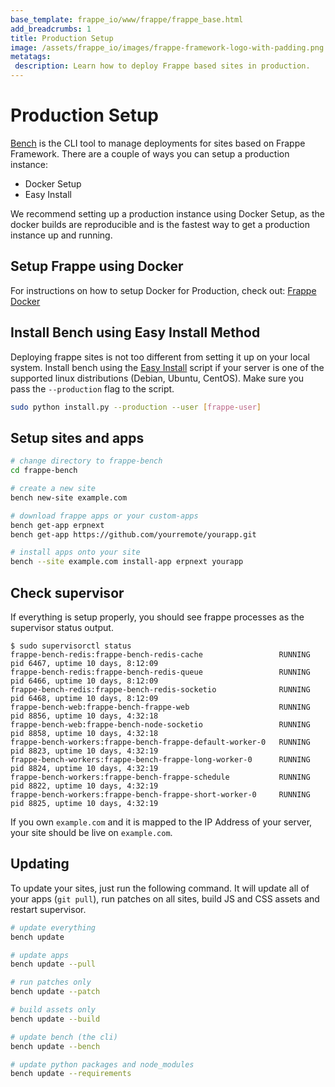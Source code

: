 ```yaml
---
base_template: frappe_io/www/frappe/frappe_base.html
add_breadcrumbs: 1
title: Production Setup
image: /assets/frappe_io/images/frappe-framework-logo-with-padding.png
metatags:
 description: Learn how to deploy Frappe based sites in production.
---
```


# Production Setup

[Bench](https://github.com/frappe/bench) is the CLI tool to manage deployments
for sites based on Frappe Framework. There are a couple of ways you can setup
a production instance:

 - Docker Setup
 - Easy Install

We recommend setting up a production instance using Docker Setup, as the docker builds
are reproducible and is the fastest way to get a production instance up and running.

## Setup Frappe using Docker

For instructions on how to setup Docker for Production, check out: [Frappe Docker](https://github.com/frappe/frappe_docker/#deployment)

## Install Bench using Easy Install Method

Deploying frappe sites is not too different from setting it up on your local
system. Install bench using the [Easy
Install](https://github.com/frappe/bench#easy-install) script if your server is
one of the supported linux distributions (Debian, Ubuntu, CentOS). Make sure you
pass the `--production` flag to the script.

```bash
sudo python install.py --production --user [frappe-user]
```

## Setup sites and apps

```bash
# change directory to frappe-bench
cd frappe-bench

# create a new site
bench new-site example.com

# download frappe apps or your custom-apps
bench get-app erpnext
bench get-app https://github.com/yourremote/yourapp.git

# install apps onto your site
bench --site example.com install-app erpnext yourapp
```

## Check supervisor

If everything is setup properly, you should see frappe processes as the
supervisor status output.

```
$ sudo supervisorctl status
frappe-bench-redis:frappe-bench-redis-cache                 RUNNING   pid 6467, uptime 10 days, 8:12:09
frappe-bench-redis:frappe-bench-redis-queue                 RUNNING   pid 6466, uptime 10 days, 8:12:09
frappe-bench-redis:frappe-bench-redis-socketio              RUNNING   pid 6468, uptime 10 days, 8:12:09
frappe-bench-web:frappe-bench-frappe-web                    RUNNING   pid 8856, uptime 10 days, 4:32:18
frappe-bench-web:frappe-bench-node-socketio                 RUNNING   pid 8858, uptime 10 days, 4:32:18
frappe-bench-workers:frappe-bench-frappe-default-worker-0   RUNNING   pid 8823, uptime 10 days, 4:32:19
frappe-bench-workers:frappe-bench-frappe-long-worker-0      RUNNING   pid 8824, uptime 10 days, 4:32:19
frappe-bench-workers:frappe-bench-frappe-schedule           RUNNING   pid 8822, uptime 10 days, 4:32:19
frappe-bench-workers:frappe-bench-frappe-short-worker-0     RUNNING   pid 8825, uptime 10 days, 4:32:19
```

If you own `example.com` and it is mapped to the IP Address of your server, your
site should be live on `example.com`.

## Updating

To update your sites, just run the following command. It will update all of your
apps (`git pull`), run patches on all sites, build JS and CSS assets and restart
supervisor.

```bash
# update everything
bench update

# update apps
bench update --pull

# run patches only
bench update --patch

# build assets only
bench update --build

# update bench (the cli)
bench update --bench

# update python packages and node_modules
bench update --requirements
```
